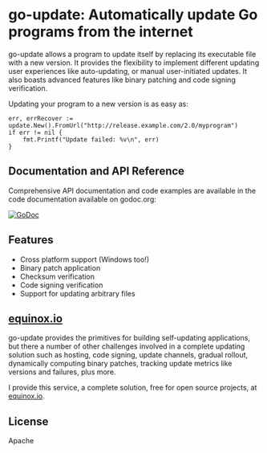 # go-update: Automatically update Go programs from the internet

go-update allows a program to update itself by replacing its executable file
with a new version. It provides the flexibility to implement different updating user experiences
like auto-updating, or manual user-initiated updates. It also boasts
advanced features like binary patching and code signing verification.

Updating your program to a new version is as easy as:

	err, errRecover := update.New().FromUrl("http://release.example.com/2.0/myprogram")
	if err != nil {
		fmt.Printf("Update failed: %v\n", err)
	}

## Documentation and API Reference

Comprehensive API documentation and code examples are available in the code documentation available on godoc.org:

[![GoDoc](https://godoc.org/github.com/inconshreveable/go-update?status.svg)](https://godoc.org/github.com/inconshreveable/go-update)

## Features

- Cross platform support (Windows too!)
- Binary patch application
- Checksum verification
- Code signing verification
- Support for updating arbitrary files

## [equinox.io](https://equinox.io)
go-update provides the primitives for building self-updating applications, but there a number of other challenges
involved in a complete updating solution such as hosting, code signing, update channels, gradual rollout,
dynamically computing binary patches, tracking update metrics like versions and failures, plus more.

I provide this service, a complete solution, free for open source projects, at [equinox.io](https://equinox.io).

## License
Apache
